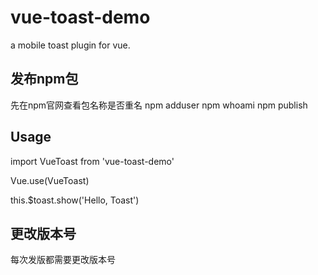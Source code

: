 # vue-toast-demo
a mobile toast plugin for vue.

## 发布npm包
先在npm官网查看包名称是否重名
npm adduser
npm whoami
npm publish

## Usage
import VueToast from 'vue-toast-demo'

Vue.use(VueToast)

this.$toast.show('Hello, Toast')

## 更改版本号
每次发版都需要更改版本号